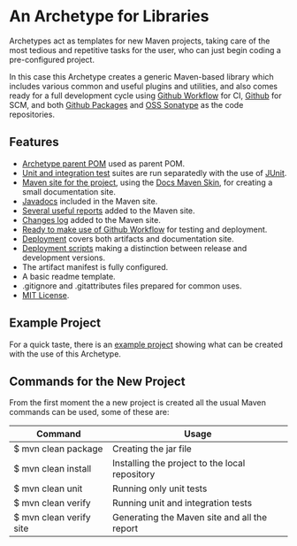 # An Archetype for Libraries

Archetypes act as templates for new Maven projects, taking care of the most tedious and repetitive tasks for the user, who can just begin coding a pre-configured project.

In this case this Archetype creates a generic Maven-based library which includes various common and useful plugins and utilities, and also comes ready for a full development cycle using [Github Workflow](https://docs.github.com/en/actions/configuring-and-managing-workflows) for CI, [Github](https://github.com/) for SCM, and both [Github Packages](https://github.com/features/packages) and [OSS Sonatype](https://oss.sonatype.org/) as the code repositories.

## Features

- [Archetype parent POM][parent-pom] used as parent POM.
- [Unit and integration test][tests] suites are run separatedly with the use of [JUnit][junit].
- [Maven site for the project][site], using the [Docs Maven Skin][docs-skin], for creating a small documentation site.
- [Javadocs][site-javadoc] included in the Maven site.
- [Several useful reports][site-reports] added to the Maven site.
- [Changes log][changes] added to the Maven site.
- [Ready to make use of Github Workflow][github-workflow] for testing and deployment.
- [Deployment][deployment] covers both artifacts and documentation site.
- [Deployment scripts][deployment-scripts] making a distinction between release and development versions.
- The artifact manifest is fully configured.
- A basic readme template.
- .gitignore and .gitattributes files prepared for common uses.
- [MIT License][license].

## Example Project

For a quick taste, there is an [example project][example-project] showing what can be created with the use of this Archetype.

## Commands for the New Project

From the first moment the a new project is created all the usual Maven commands can be used, some of these are:

|Command|Usage|
|---|---|
|$ mvn clean package|Creating the jar file|
|$ mvn clean install|Installing the project to the local repository|
|$ mvn clean unit|Running only unit tests|
|$ mvn clean verify|Running unit and integration tests|
|$ mvn clean verify site|Generating the Maven site and all the report|


[parent-pom]: https://github.com/Bernardo-MG/archetype-pom
[docs-skin]: https://github.com/Bernardo-MG/docs-maven-skin
[example-project]: https://github.com/Bernardo-MG/spring-web-service-maven-archetype-example

[junit]: http://junit.org

[license]: ./license.html

[deployment]: ./deployment.html
[deployment-scripts]: ./deployment.html#scripts
[changes]: ./changes.html
[site]: ./site.html
[site-javadoc]: ./site.html#javadocs
[site-reports]: ./site.html#reports
[tests]: ./tests.html
[github-workflow]: ./ghworkflow.html

